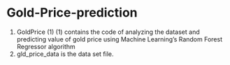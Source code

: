 # Gold-Price-prediction
1. GoldPrice (1) (1) contains the code of analyzing the dataset and predicting value of gold price using Machine Learning’s Random Forest Regressor algorithm
2. gld_price_data is the data set file.
